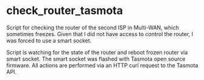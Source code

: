 # check_router_tasmota
Script for checking the router of the second ISP in Multi-WAN, which sometimes freezes.
Given that I did not have access to control the router, I was forced to use a smart socket. 

Script is watching for the state of the router and reboot frozen router via smart socket.
The smart socket was flashed with Tasmota open source firmware.
All actions are performed via an HTTP curl request to the Tasmota API.
